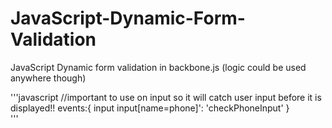 JavaScript-Dynamic-Form-Validation
==================================

JavaScript Dynamic form validation in backbone.js (logic could be used anywhere though)

'''javascript
//important to use on input so it will catch user input before it is displayed!!
events:{
   input input[name=phone]': 'checkPhoneInput'
}   
'''
